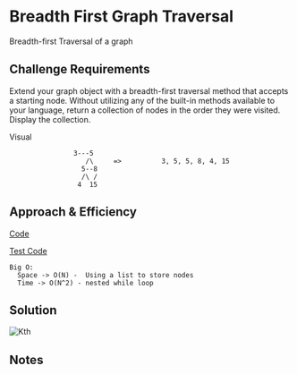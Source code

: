 # Breadth First Graph Traversal

Breadth-first Traversal of a graph

## Challenge Requirements

Extend your graph object with a breadth-first traversal method that accepts a 
starting node. Without utilizing any of the built-in methods available to your 
language, return a collection of nodes in the order they were visited. Display 
the collection.

Visual

                    3---5
                       /\     =>          3, 5, 5, 8, 4, 15
                      5--8            
                      /\ /                                    
                     4  15                   

## Approach & Efficiency

[Code](../../../main/java/DataStructures/Graph/Graph.java)

[Test Code](../../../test/java/DataStructures/Graph/GraphTest.java)

    Big O:
      Space -> O(N) -  Using a list to store nodes
      Time -> O(N^2) - nested while loop

## Solution

![Kth](../../../../../../assets/breadth_graph.jpg)

## Notes